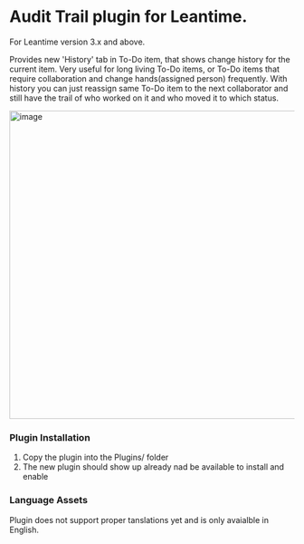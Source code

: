 # Audit Trail plugin for Leantime.

For Leantime version 3.x and above.

Provides new 'History' tab in To-Do item, that shows change history for the current item.
Very useful for long living To-Do items, or To-Do items that require collaboration and change hands(assigned person) frequently.
With history you can just reassign same To-Do item to the next collaborator and still have the trail of who worked on it and who moved it to which status.

<img width="1777" height="544" alt="image" src="https://github.com/user-attachments/assets/0ddf49f1-699b-4b98-8ed9-ca2147479414" />



### Plugin Installation
1. Copy the plugin into the Plugins/ folder 
2. The new plugin should show up already nad be available to install and enable


### Language Assets
Plugin does not support proper tanslations yet and is only avaialble in English.
